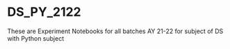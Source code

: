 # DS_PY_2122
These are Experiment Notebooks for all batches AY 21-22 for subject of DS with Python subject 
